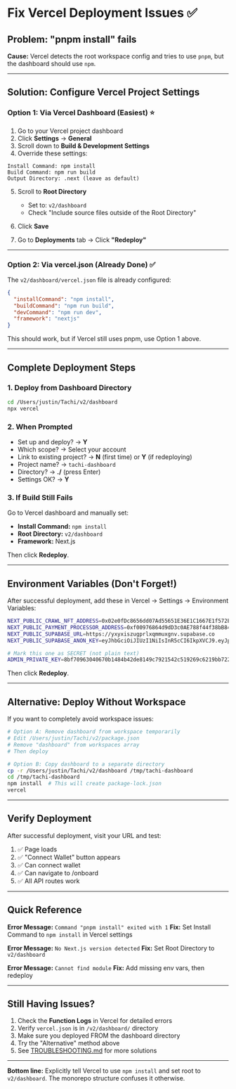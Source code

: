 # Fix Vercel Deployment Issues ✅

## Problem: "pnpm install" fails

**Cause:** Vercel detects the root workspace config and tries to use `pnpm`, but the dashboard should use `npm`.

---

## Solution: Configure Vercel Project Settings

### Option 1: Via Vercel Dashboard (Easiest) ⭐

1. Go to your Vercel project dashboard
2. Click **Settings** → **General**
3. Scroll down to **Build & Development Settings**
4. Override these settings:

```
Install Command: npm install
Build Command: npm run build
Output Directory: .next (leave as default)
```

5. Scroll to **Root Directory**
   - Set to: `v2/dashboard`
   - Check "Include source files outside of the Root Directory"

6. Click **Save**
7. Go to **Deployments** tab → Click **"Redeploy"**

---

### Option 2: Via vercel.json (Already Done) ✅

The `v2/dashboard/vercel.json` file is already configured:

```json
{
  "installCommand": "npm install",
  "buildCommand": "npm run build",
  "devCommand": "npm run dev",
  "framework": "nextjs"
}
```

This should work, but if Vercel still uses pnpm, use Option 1 above.

---

## Complete Deployment Steps

### 1. Deploy from Dashboard Directory

```bash
cd /Users/justin/Tachi/v2/dashboard
npx vercel
```

### 2. When Prompted

- Set up and deploy? → **Y**
- Which scope? → Select your account
- Link to existing project? → **N** (first time) or **Y** (if redeploying)
- Project name? → `tachi-dashboard`
- Directory? → **./** (press Enter)
- Settings OK? → **Y**

### 3. If Build Still Fails

Go to Vercel dashboard and manually set:
- **Install Command:** `npm install`
- **Root Directory:** `v2/dashboard`
- **Framework:** Next.js

Then click **Redeploy**.

---

## Environment Variables (Don't Forget!)

After successful deployment, add these in Vercel → Settings → Environment Variables:

```bash
NEXT_PUBLIC_CRAWL_NFT_ADDRESS=0x02e0fDc8656dd07Ad55651E36E1C1667E1f572ED
NEXT_PUBLIC_PAYMENT_PROCESSOR_ADDRESS=0xf00976864d9dD3c0AE788f44f38bB84022B61a04
NEXT_PUBLIC_SUPABASE_URL=https://yxyxiszugprlxqmmuxgnv.supabase.co
NEXT_PUBLIC_SUPABASE_ANON_KEY=eyJhbGciOiJIUzI1NiIsInR5cCI6IkpXVCJ9.eyJpc3MiOiJzdXBhYmFzZSIsInJlZiI6Inl4eXhpc3p1Z3BybHhxbXV4Z252Iiwicm9sZSI6ImFub24iLCJpYXQiOjE3NTk0Mjk5MzksImV4cCI6MjA3NTAwNTkzOX0.2eAm79p0b0BDxgdHrOaimu82f4OsOrBR9AUUVHiYxjQ

# Mark this one as SECRET (not plain text)
ADMIN_PRIVATE_KEY=8bf70963040670b1484b42de8149c7921542c519269c6219bb7220603c6fd412
```

Then click **Redeploy**.

---

## Alternative: Deploy Without Workspace

If you want to completely avoid workspace issues:

```bash
# Option A: Remove dashboard from workspace temporarily
# Edit /Users/justin/Tachi/v2/package.json
# Remove "dashboard" from workspaces array
# Then deploy

# Option B: Copy dashboard to a separate directory
cp -r /Users/justin/Tachi/v2/dashboard /tmp/tachi-dashboard
cd /tmp/tachi-dashboard
npm install  # This will create package-lock.json
vercel
```

---

## Verify Deployment

After successful deployment, visit your URL and test:

1. ✅ Page loads
2. ✅ "Connect Wallet" button appears
3. ✅ Can connect wallet
4. ✅ Can navigate to /onboard
5. ✅ All API routes work

---

## Quick Reference

**Error Message:** `Command "pnpm install" exited with 1`
**Fix:** Set Install Command to `npm install` in Vercel settings

**Error Message:** `No Next.js version detected`
**Fix:** Set Root Directory to `v2/dashboard`

**Error Message:** `Cannot find module`
**Fix:** Add missing env vars, then redeploy

---

## Still Having Issues?

1. Check the **Function Logs** in Vercel for detailed errors
2. Verify `vercel.json` is in `/v2/dashboard/` directory
3. Make sure you deployed FROM the dashboard directory
4. Try the "Alternative" method above
5. See [TROUBLESHOOTING.md](./TROUBLESHOOTING.md) for more solutions

---

**Bottom line:** Explicitly tell Vercel to use `npm install` and set root to `v2/dashboard`. The monorepo structure confuses it otherwise.
